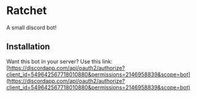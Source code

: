 # Ratchet

A small discord bot!

## Installation
Want this bot in your server?
Use this link:
[https://discordapp.com/api/oauth2/authorize?client_id=549642567718010880&permissions=2146958839&scope=bot](https://discordapp.com/api/oauth2/authorize?client_id=549642567718010880&permissions=2146958839&scope=bot)
